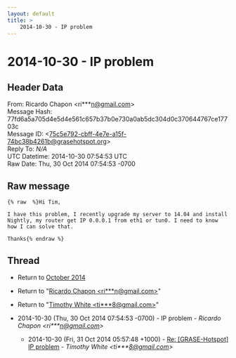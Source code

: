 ```yaml
---
layout: default
title: >
    2014-10-30 - IP problem
---
```


# 2014-10-30 - IP problem

## Header Data

From: Ricardo Chapon \<ri***n@gmail.com\><br>
Message Hash: 77fd6a5a705d4e5d4e561c657b37b0e730a0ab5dc304d0c370644767ce17703c<br>
Message ID: \<75c5e792-cbff-4e7e-a15f-74bc38b4261b@grasehotspot.org\><br>
Reply To: _N/A_<br>
UTC Datetime: 2014-10-30 07:54:53 UTC<br>
Raw Date: Thu, 30 Oct 2014 07:54:53 -0700<br>

## Raw message

```
{% raw  %}Hi Tim, 

I have this problem, I recently upgrade my server to 14.04 and install Nightly, my router get IP 0.0.0.1 from eth1 or tun0. I need to know how I can solve that.

Thanks{% endraw %}
```

## Thread

+ Return to [October 2014](/archive/2014/10)

+ Return to "[Ricardo Chapon <ri***n<span>@</span>gmail.com>](/authors/ri___n_at_gmail_com)"
+ Return to "[Timothy White <ti***8<span>@</span>gmail.com>](/authors/ti___8_at_gmail_com)"

+ 2014-10-30 (Thu, 30 Oct 2014 07:54:53 -0700) - IP problem - _Ricardo Chapon \<ri***n@gmail.com\>_
  + 2014-10-30 (Fri, 31 Oct 2014 05:57:48 +1000) - [Re: [GRASE-Hotspot] IP problem](/archive/2014/10/235129bd9e9ac57cc82194960193b9056b6b040b6a8c1ab9d26d46c65758e761) - _Timothy White \<ti***8@gmail.com\>_

